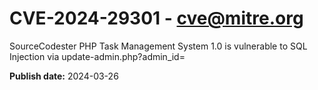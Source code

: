 # CVE-2024-29301 - cve@mitre.org

SourceCodester PHP Task Management System 1.0 is vulnerable to SQL Injection via update-admin.php?admin_id=

**Publish date:** 2024-03-26
